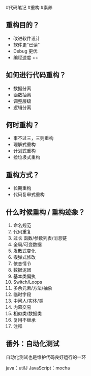 
#代码笔记 #重构 #素养

## 重构目的？

* 改进软件设计
* 软件更“已读”
* Debug 更优
* 编程速度 ++

## 如何进行代码重构？

- 数据分离
- 函数抽离
- 调整层级
- 逻辑分离

## 何时重构？

- 事不过三，三则重构
- 理解式重构
- 计划式重构
- 捡垃圾式重构

## 重构方式？

- 长期重构
- 代码复审式重构

## 什么时候重构 / 重构迹象？

1. 命名规范
2. 代码重复
3. 过长 函数/参数列表/消息链
4. 全局/可变数据
5. 发散式变化
6. 霰弹式修改
7. 依恋情节
8. 数据泥团
9. 基本类偏执
10. Switch/Loops
11. 多余元素/方法/抽象
12. 临时字段
13. 中间人/实体/类
14. 内幕交易
15. 相似类/数据类
16. 复用不继承
17. 注释

## 番外：自动化测试

自动化测试也是维护代码良好运行的一环

java：utilJ
JavaScript：mocha